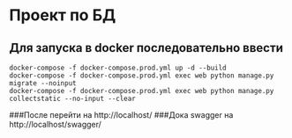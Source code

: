 # Проект по БД

## Для запуска в docker последовательно ввести
```docker
docker-compose -f docker-compose.prod.yml up -d --build
docker-compose -f docker-compose.prod.yml exec web python manage.py migrate --noinput
docker-compose -f docker-compose.prod.yml exec web python manage.py collectstatic --no-input --clear
```
###После перейти на http://localhost/
###Дока swagger на http://localhost/swagger/
